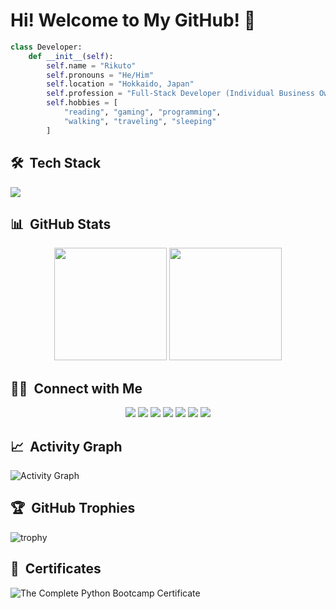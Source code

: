 # Hi! Welcome to My GitHub! 👋

```python
class Developer:
    def __init__(self):
        self.name = "Rikuto"
        self.pronouns = "He/Him"
        self.location = "Hokkaido, Japan"
        self.profession = "Full-Stack Developer (Individual Business Owner)"
        self.hobbies = [
            "reading", "gaming", "programming", 
            "walking", "traveling", "sleeping"
        ]
```

## 🛠️ &nbsp;Tech Stack
<img src="https://skillicons.dev/icons?i=html,css,js,jquery,react,sass,tailwind,nodejs,express,vite,python,flask,django,bootstrap,postgres,sqlite,wordpress,gcp,vercel,figma,postman,docker,git,github,vscode" />

## 📊 &nbsp;GitHub Stats
<p align="center">
  <img height="180em" src="https://github-readme-stats.vercel.app/api?username=rikuto-mikado&show_icons=true&theme=radical&bg_color=0D1117&include_all_commits=true&count_private=true"/>
  <img height="180em" src="https://github-readme-stats.vercel.app/api/top-langs/?username=rikuto-mikado&layout=compact&theme=radical&bg_color=0D1117&langs_count=8"/>
</p>

## 🤝🏻 &nbsp;Connect with Me

<p align="center">
<a href="mailto:mikadorikuto@gmail.com"><img src="https://img.shields.io/badge/-mikadorikuto@gmail.com-D14836?style=flat&logo=Gmail&logoColor=white"/></a>
<a href="https://www.instagram.com/rikutomikado.dev/"><img src="https://img.shields.io/badge/-@rikutomikado.dev-E4405F?style=flat&logo=Instagram&logoColor=white"/></a>
<a href="https://note.com/rikuto_mikado"><img src="https://img.shields.io/badge/-rikuto__mikado-41C9B4?style=flat&logo=Note&logoColor=white"/></a>
<a href="https://www.facebook.com/profile.php?id=61580617898631"><img src="https://img.shields.io/badge/-Rikuto%20Mikado-1877F2?style=flat&logo=Facebook&logoColor=white"/></a>
<a href="https://open.spotify.com/user/31ziidnuokqdfrdhwhyug37jxbli?si=5da7491cda9d467c"><img src="https://img.shields.io/badge/-Rikuto%20Mikado-1ED760?style=flat&logo=Spotify&logoColor=white"/></a>
<a href="https://jp.pinterest.com/rikutomikado/"><img src="https://img.shields.io/badge/-@rikutomikado-BD081C?style=flat&logo=Pinterest&logoColor=white"/></a>
<a href="https://www.udemy.com/user/rikuto-mikado/"><img src="https://img.shields.io/badge/-Rikuto%20Mikado-EC5252?style=flat&logo=Udemy&logoColor=white"/></a>
</p>

## 📈 &nbsp;Activity Graph

![Activity Graph](https://github-readme-activity-graph.vercel.app/graph?username=rikuto-mikado&theme=react-dark)

## 🏆 &nbsp;GitHub Trophies

![trophy](https://github-profile-trophy.vercel.app/?username=rikuto-mikado&theme=radical&row=2&column=3)

## 📜 &nbsp;Certificates

![The Complete Python Bootcamp Certificate](https://github.com/user-attachments/assets/ddfbb62c-40f6-4068-a5e6-dc333ed2bc67)